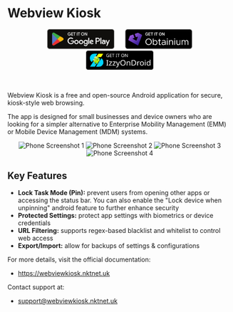 # Webview Kiosk

<div align="center">

[<img src="./docs/public/static/images/badges/google-play.svg" alt="Get it on Google Play" width="30%" style="margin: 0 10px;" />](https://apps.obtainium.imranr.dev/redirect?r=obtainium://add/https://github.com/nktnet1/webview-kiosk)
[<img src="./docs/public/static/images/badges/obtanium.png" alt="Get it on Obtanium" width="30%" style="margin: 0 10px;" />](https://apps.obtainium.imranr.dev/redirect?r=obtainium://add/https://github.com/nktnet1/webview-kiosk)
[<img src="./docs/public/static/images/badges/izzy-on-droid.svg" alt="Get it on IzzyOnDroid" width="30%" style="margin: 0 10px;" />](https://apt.izzysoft.de/fdroid/index/apk/uk.nktnet.webviewkiosk)

</div>

<br />

Webview Kiosk is a free and open-source Android application for secure,
kiosk-style web browsing.

The app is designed for small businesses and device owners who are looking for
a simpler alternative to Enterprise Mobility Management (EMM) or Mobile Device
Management (MDM) systems.

<div align="center">
  <img src="./metadata/en-US/images/phoneScreenshots/001.phone-default.png" width="23%" alt="Phone Screenshot 1" />
  <img src="./metadata/en-US/images/phoneScreenshots/002.phone-locked.png" width="23%" alt="Phone Screenshot 2"/>
  <img src="./metadata/en-US/images/phoneScreenshots/003.phone-page-blocked.png" width="23%" alt="Phone Screenshot 3" />
  <img src="./metadata/en-US/images/phoneScreenshots/004.phone-settings.png" width="23%" alt="Phone Screenshot 4" />
</div>

## Key Features

- **Lock Task Mode (Pin):** prevent users from opening other apps or accessing the
  status bar. You can also enable the "Lock device when unpinning" android feature to
  further enhance security
- **Protected Settings:** protect app settings with biometrics or device credentials
- **URL Filtering:** supports regex-based blacklist and whitelist to control web access
- **Export/Import:** allow for backups of settings & configurations

For more details, visit the official documentation:

- https://webviewkiosk.nktnet.uk

Contact support at:

- support@webviewkiosk.nktnet.uk
